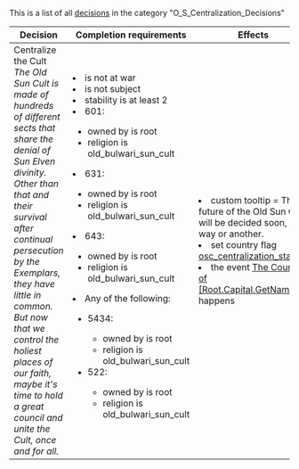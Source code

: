 This is a list of all [decisions](decisions.md) in the category "O_S_Centralization_Decisions"

| Decision | Completion requirements | Effects | Requirements to appear |
| ----- | ------ | ----- | ------ |
| <a name="osc_centralization_decision">Centralize the Cult</a><br />*The Old Sun Cult is made of hundreds of different sects that share the denial of Sun Elven divinity. Other than that and their survival after continual persecution by the Exemplars, they have little in common. But now that we control the holiest places of our faith, maybe it's time to hold a great council and unite the Cult, once and for all.* | <li>is not at war</li><li>is not subject</li><li>stability is at least 2</li><li>601:</li><ul><li>owned by is root</li><li>religion is old_bulwari_sun_cult</li></ul><li>631:</li><ul><li>owned by is root</li><li>religion is old_bulwari_sun_cult</li></ul><li>643:</li><ul><li>owned by is root</li><li>religion is old_bulwari_sun_cult</li></ul><li>Any of the following:</li><ul><li>5434:</li><ul><li>owned by is root</li><li>religion is old_bulwari_sun_cult</li></ul><li>522:</li><ul><li>owned by is root</li><li>religion is old_bulwari_sun_cult</li></ul></ul> | <li>custom tooltip = The future of the Old Sun Cult will be decided soon, one way or another.</li><li>set country flag [osc_centralization_started](../flags/osc_centralization_started.md)</li><li>the event [The Council of [Root.Capital.GetName]](../events/the_council_of_root_capital_getname.md) happens</li> | <li>religion is old_bulwari_sun_cult</li><li>culture group is bulwari</li><li>None of the following:</li><ul><li>has country flag [osc_centralization_started](../flags/osc_centralization_started.md)</li></ul><li>NOT:</li><ul><li>has country flag [osc_centralization_completed](../flags/osc_centralization_completed.md)</li></ul> |
